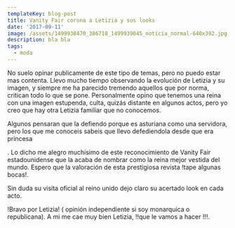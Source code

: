 ```yaml
---
templateKey: blog-post
title: Vanity Fair corona a Letizia y sus looks
date: '2017-09-11'
image: /assets/1499938470_386718_1499939045_noticia_normal-640x392.jpg
description: bla bla
tags:
  - moda
---
```

No suelo opinar publicamente de este tipo de temas, pero no puedo estar mas contenta. Llevo mucho tiempo observando la evolución de Letizia y su imagen, y siempre me ha parecido tremendo aquellos que por norma, critican todo lo que se pone. Personalmente opino que tenemos una reina con una imagen estupenda, culta, quizás distante en algunos actos, pero yo creo que hay otra Letizia familiar que no conocemos.



Algunos pensaran que la defiendo porque es asturiana como una servidora, pero los que me conoceis sabeis que llevo defediendola desde que era princesa



. Lo dicho me alegro muchísimo de este reconocimiento de Vanity Fair estadounidense que la acaba de nombrar como la reina mejor vestida del mundo. Espero que la valoración de esta prestigiosa revista !tape algunas bocas!.



Sin duda su visita oficial al reino unido dejo claro su acertado look en cada acto.



!Bravo por Letizia! ( opinión independiente si soy monarquica o republicana). A mi me cae muy bien Letizia, !!que le vamos a hacer !!!.
